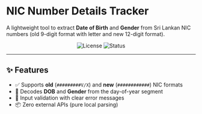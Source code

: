 # NIC Number Details Tracker

A lightweight tool to extract **Date of Birth** and **Gender** from Sri Lankan NIC numbers (old 9-digit format with letter and new 12-digit format).

<p align="center">
  <img alt="License" src="https://img.shields.io/badge/License-MIT-green">
  <img alt="Status" src="https://img.shields.io/badge/Status-Active-blue">
</p>

---

## ✨ Features
- ✅ Supports **old** (`#########V/X`) and **new** (`############`) NIC formats  
- 🧮 Decodes **DOB** and **Gender** from the day-of-year segment  
- 🔎 Input validation with clear error messages  
- 📦 Zero external APIs (pure local parsing)

 
